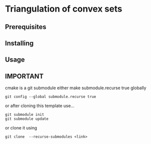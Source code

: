 # Triangulation of convex sets

## Prerequisites

## Installing

## Usage

## IMPORTANT
cmake is a git submodule
either make submodule.recurse true globally
```
git config --global submodule.recurse true
```
or after cloning this template use...
```
git submodule init
git submodule update
```
or clone it using
```
git clone  --recurse-submodules <link>
```
